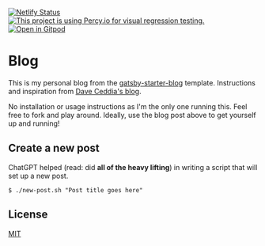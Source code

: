 [![Netlify Status](https://api.netlify.com/api/v1/badges/32634975-4864-431c-b69f-2ead4562cd43/deploy-status)](https://app.netlify.com/sites/thirsty-euclid-8b5d92/deploys)
[![This project is using Percy.io for visual regression testing.](https://percy.io/static/images/percy-badge.svg)](https://percy.io/4b4d2109/Stivaros-Blog)
[![Open in Gitpod](https://gitpod.io/button/open-in-gitpod.svg)](https://gitpod.io/#https://github.com/Stivaros/blog/)

# Blog

This is my personal blog from the [gatsby-starter-blog](https://github.com/gatsbyjs/gatsby-starter-blog) template.
Instructions and inspiration from [Dave Ceddia's blog](https://daveceddia.com/start-blog-gatsby-netlify/).

No installation or usage instructions as I'm the only one running this. Feel free to fork and play around.
Ideally, use the blog post above to get yourself up and running!

## Create a new post

ChatGPT helped (read: did **all of the heavy lifting**) in writing a script that will set up a new post.

```
$ ./new-post.sh "Post title goes here"
```

## License

[MIT](https://choosealicense.com/licenses/mit/)
